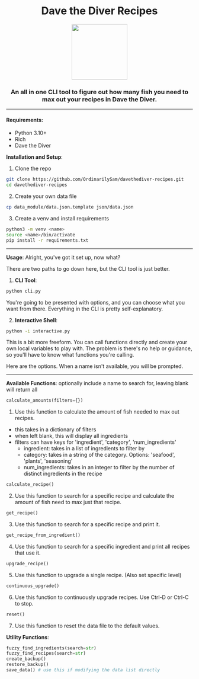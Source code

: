 <h1 align="center">Dave the Diver Recipes</h1>
<div align="center">
<img src = "https://github.com/OrdinarilySam/davethediver-recipes/assets/100721569/b5446e95-39b1-46b8-9640-3c1e19f02df9"
  width=150
  height=150>
</div>
<h3 align="center">An all in one CLI tool to figure out how many fish you need to max out your recipes in Dave the Diver.</h3>
<hr>
<h4>Requirements: </h4>
<ul>
  <li>Python 3.10+</li>
  <li>Rich</li>
  <li>Dave the Diver</li>
</ul>

**Installation and Setup**:
1. Clone the repo
```sh
git clone https://github.com/OrdinarilySam/davethediver-recipes.git
cd davethediver-recipes
```

2. Create your own data file
```sh
cp data_module/data.json.template json/data.json
```

3. Create a venv and install requirements
```sh
python3 -m venv <name>
source <name>/bin/activate
pip install -r requirements.txt
```
<hr>

**Usage**:
Alright, you've got it set up, now what?

There are two paths to go down here, but the CLI tool is just better.

1. **CLI Tool**:
```sh
python cli.py
```

You're going to be presented with options, and you can choose what you want from there. 
Everything in the CLI is pretty self-explanatory.

2. **Interactive Shell**:
```sh
python -i interactive.py
```

This is a bit more freeform. You can call functions directly and create your own local variables to play with.
The problem is there's no help or guidance, so you'll have to know what functions you're calling.

Here are the options. When a name isn't available, you will be prompted.

<hr>

**Available Functions**:
optionally include a name to search for, leaving blank will return all
```python
calculate_amounts(filters={})
```
1. Use this function to calculate the amount of fish needed to max out recipes.
  - this takes in a dictionary of filters
  - when left blank, this will display all ingredients
  - filters can have keys for 'ingredient', 'category', 'num_ingredients' 
    - ingredient: takes in a list of ingredients to filter by
    - category: takes in a string of the category. Options: 'seafood', 'plants', 'seasoning'
    - num_ingredients: takes in an integer to filter by the number of distinct ingredients in the recipe

```python
calculate_recipe()
```
2. Use this function to search for a specific recipe and calculate the amount of fish need to max just that recipe.

```python
get_recipe()
```
3. Use this function to search for a specific recipe and print it.

```python
get_recipe_from_ingredient()
```
4. Use this function to search for a specific ingredient and print all recipes that use it. 

```python
upgrade_recipe()
``` 
5. Use this function to upgrade a single recipe. (Also set specific level)

```python
continuous_upgrade()
```
6. Use this function to continuously upgrade recipes. Use Ctrl-D or Ctrl-C to stop.

```python
reset()
```
7. Use this function to reset the data file to the default values.


**Utility Functions**:
```python
fuzzy_find_ingredients(search=str)
fuzzy_find_recipes(search=str)
create_backup()
restore_backup()
save_data() # use this if modifying the data list directly
``` 
